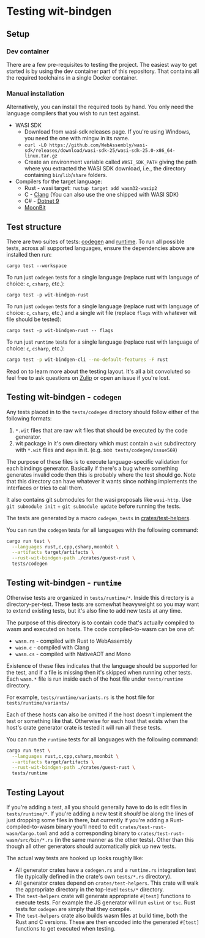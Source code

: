 # Testing wit-bindgen

## Setup
### Dev container
There are a few pre-requisites to testing the project. The easiest way to get
started is by using the dev container part of this repository. That contains all
the required toolchains in a single Docker container. 

### Manual installation
Alternatively, you can install the required tools by hand. You only need the
language compilers that you wish to run test against.

- WASI SDK
  - Download from wasi-sdk releases page. If you're using Windows, you need the one with mingw in its name.
  - `curl -LO https://github.com/WebAssembly/wasi-sdk/releases/download/wasi-sdk-25/wasi-sdk-25.0-x86_64-linux.tar.gz`
  - Create an environment variable called `WASI_SDK_PATH` giving the path where you extracted the WASI SDK download, i.e., the directory containing `bin`/`lib`/`share` folders.
- Compilers for the target language:
  - Rust - wasi target: `rustup target add wasm32-wasip2`
  - C - [Clang](https://clang.llvm.org/) (You can also use the one shipped with WASI SDK)
  - C# - [Dotnet 9](https://dotnet.microsoft.com/en-us/download/dotnet/9.0)
  - [MoonBit](https://www.moonbitlang.com/download/)

## Test structure
There are two suites of tests: [codegen](#testing-wit-bindgen---codegen) and [runtime](#testing-wit-bindgen---runtime).  To run all possible tests, across all supported languages, ensure the dependencies above are installed then run:

```
cargo test --workspace
```

To run just `codegen` tests for a single language (replace rust with language of choice: `c`, `csharp`, etc.):

```
cargo test -p wit-bindgen-rust
```

To run just `codegen` tests for a single language (replace rust with language of choice: `c`, `csharp`, etc.) and a single wit file (replace `flags` with whatever wit file should be tested):

```
cargo test -p wit-bindgen-rust -- flags
```

To run just `runtime` tests for a single language (replace rust with language of choice: `c`, `csharp`, etc.):

```bash
cargo test -p wit-bindgen-cli --no-default-features -F rust
```

Read on to learn more about the testing layout. It's all a bit convoluted so feel free to ask questions on [Zulip](../README.md#about) or open an issue if you're lost.

## Testing wit-bindgen - `codegen`

Any tests placed in to the `tests/codegen` directory should follow either of the following formats:
1. `*.wit` files that are raw wit files that should be executed by the code generator.
2. wit package in it's own directory which must contain a `wit` subdirectory with `*.wit` files and `deps` in it. (e.g. see` tests/codegen/issue569`)

The purpose of these files is to execute language-specific
validation for each bindings generator. Basically if there's a bug where
something generates invalid code then this is probably where the test should go.
Note that this directory can have whatever it wants since nothing implements the
interfaces or tries to call them.

It also contains git submodules for the wasi proposals like `wasi-http`.
Use `git submodule init` +  `git submodule update` before running the tests.

The tests are generated by a macro `codegen_tests` in [crates/test-helpers](../crates/test-helpers/).

You can run the `codegen` tests for all languages with the following command:

```sh
cargo run test \
  --languages rust,c,cpp,csharp,moonbit \
  --artifacts target/artifacts \
  --rust-wit-bindgen-path ./crates/guest-rust \
  tests/codegen
```


## Testing wit-bindgen - `runtime`

Otherwise tests are organized in `tests/runtime/*`. Inside this directory is a
directory-per-test. These tests are somewhat heavyweight so you may want to
extend existing tests, but it's also fine to add new tests at any time.

The purpose of this directory is to contain code that's actually compiled to
wasm and executed on hosts. The code compiled-to-wasm can be one of:

* `wasm.rs` - compiled with Rust to WebAssembly
* `wasm.c` - compiled with Clang
* `wasm.cs` - compiled with NativeAOT and Mono

Existence of these files indicates that the language should be supported for the
test, and if a file is missing then it's skipped when running other tests. Each
`wasm.*` file is run inside each of the host file under `tests/runtime` directory.

For example, `tests/runtime/variants.rs` is the host file for `tests/runtime/variants/`

Each of these hosts can also be omitted if the host doesn't implement the test
or something like that. Otherwise for each host that exists when the host's
crate generator crate is tested it will run all these tests.

You can run the `runtime` tests for all languages with the following command:

```sh
cargo run test \
  --languages rust,c,cpp,csharp,moonbit \
  --artifacts target/artifacts \
  --rust-wit-bindgen-path ./crates/guest-rust \
  tests/runtime
```

## Testing Layout

If you're adding a test, all you should generally have to do is edit files in
`tests/runtime/*`. If you're adding a new test it *should* be along the lines of
just dropping some files in there, but currently if you're adding a
Rust-compiled-to-wasm binary you'll need to edit
`crates/test-rust-wasm/Cargo.toml` and add a corresponding binary to
`crates/test-rust-wasm/src/bin/*.rs` (in the same manner as the other tests).
Other than this though all other generators should automatically pick up new
tests.

The actual way tests are hooked up looks roughly like:

* All generator crates have a `codegen.rs` and a `runtime.rs` integration test
  file (typically defined in the crate's own `tests/*.rs` directory).
* All generator crates depend on `crates/test-helpers`. This crate will walk the
  appropriate directory in the top-level `tests/*` directory.
* The `test-helpers` crate will generate appropriate `#[test]` functions to
  execute tests. For example the JS generator will run `eslint` or `tsc`. Rust
  tests for `codegen` are simply that they compile.
* The `test-helpers` crate also builds wasm files at build time, both the Rust
  and C versions. These are then encoded into the generated `#[test]` functions
  to get executed when testing.
